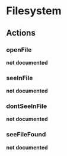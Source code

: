 # Filesystem

## Actions


### openFile

__not documented__

### seeInFile

__not documented__

### dontSeeInFile

__not documented__

### seeFileFound

__not documented__
